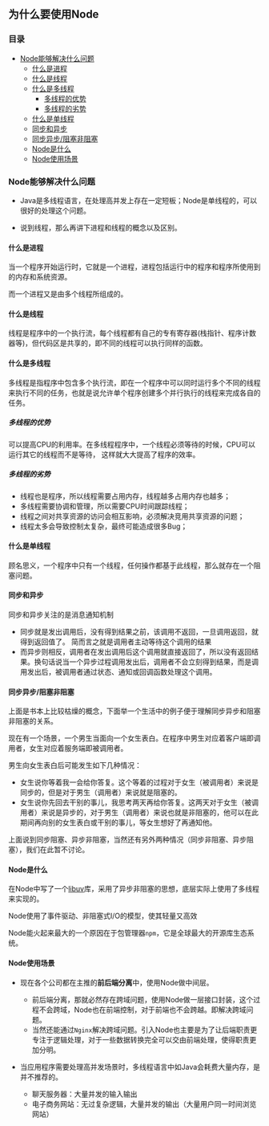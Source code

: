 ## 为什么要使用Node

### 目录

- [Node能够解决什么问题](#Node能够解决什么问题)
  - [什么是进程](#什么是进程)
  - [什么是线程](#什么是线程)
  - [什么是多线程](#什么是多线程)
    - [多线程的优势](#多线程的优势)
    - [多线程的劣势](#多线程的劣势)
  - [什么是单线程](#什么是单线程)
  - [同步和异步](#同步和异步)
  - [同步异步/阻塞非阻塞](#同步异步/阻塞非阻塞)
  - [Node是什么](#Node是什么)
  - [Node使用场景](#Node使用场景)

### Node能够解决什么问题

- Java是多线程语言，在处理高并发上存在一定短板；Node是单线程的，可以很好的处理这个问题。

- 说到线程，那么再讲下进程和线程的概念以及区别。

#### 什么是进程

当一个程序开始运行时，它就是一个进程，进程包括运行中的程序和程序所使用到的内存和系统资源。

而一个进程又是由多个线程所组成的。

#### 什么是线程

线程是程序中的一个执行流，每个线程都有自己的专有寄存器(栈指针、程序计数器等)，但代码区是共享的，即不同的线程可以执行同样的函数。

#### 什么是多线程

多线程是指程序中包含多个执行流，即在一个程序中可以同时运行多个不同的线程来执行不同的任务，也就是说允许单个程序创建多个并行执行的线程来完成各自的任务。

##### 多线程的优势

可以提高CPU的利用率。在多线程程序中，一个线程必须等待的时候，CPU可以运行其它的线程而不是等待，
这样就大大提高了程序的效率。 

##### 多线程的劣势

- 线程也是程序，所以线程需要占用内存，线程越多占用内存也越多； 
- 多线程需要协调和管理，所以需要CPU时间跟踪线程； 
- 线程之间对共享资源的访问会相互影响，必须解决竞用共享资源的问题；
- 线程太多会导致控制太复杂，最终可能造成很多Bug；

#### 什么是单线程

顾名思义，一个程序中只有一个线程，任何操作都基于此线程，那么就存在一个阻塞问题。

#### 同步和异步

同步和异步关注的是消息通知机制

- 同步就是发出调用后，没有得到结果之前，该调用不返回，一旦调用返回，就得到返回值了。 简而言之就是调用者主动等待这个调用的结果
- 而异步则相反，调用者在发出调用后这个调用就直接返回了，所以没有返回结果。换句话说当一个异步过程调用发出后，调用者不会立刻得到结果，而是调用发出后，被调用者通过状态、通知或回调函数处理这个调用。

#### 同步异步/阻塞非阻塞

上面是书本上比较枯燥的概念，下面举一个生活中的例子便于理解同步异步和阻塞非阻塞的关系。

现在有一个场景，一个男生当面向一个女生表白。在程序中男生对应着客户端即调用者，女生对应着服务端即被调用者。

男生向女生表白后可能发生如下几种情况：

- 女生说你等着我一会给你答复。这个等着的过程对于女生（被调用者）来说是同步的，但是对于男生（调用者）来说就是阻塞的。
- 女生说你先回去干别的事儿，我思考两天再给你答复。这两天对于女生（被调用者）来说是异步的，对于男生（调用者）来说也就是非阻塞的，他可以在此期间再向别的女生表白或干别的事儿，等女生想好了再通知他。

上面说到同步阻塞、异步非阻塞，当然还有另外两种情况（同步非阻塞、异步阻塞），我们在此暂不讨论。

#### Node是什么

在Node中写了一个[libuv](https://github.com/libuv/libuv)库，采用了异步非阻塞的思想，底层实际上使用了多线程来实现的。

Node使用了事件驱动、非阻塞式I/O的模型，使其轻量又高效

Node能火起来最大的一个原因在于包管理器`npm`，它是全球最大的开源库生态系统。

#### Node使用场景

- 现在各个公司都在主推的**前后端分离**中，使用Node做中间层。
  - 前后端分离，那就必然存在跨域问题，使用Node做一层接口封装，这个过程不会跨域，Node也在前端控制，对于前端也不会跨越。即解决跨域问题。
  - 当然还能通过`Nginx`解决跨域问题。引入Node也主要是为了让后端职责更专注于逻辑处理，对于一些数据转换完全可以交由前端处理，使得职责更加分明。

- 当应用程序需要处理高并发场景时，多线程语言中如Java会耗费大量内存，是并不推荐的。
  - 聊天服务器：大量并发的输入输出
  - 电子商务网站：无过复杂逻辑，大量并发的输出（大量用户同一时间浏览网站）
